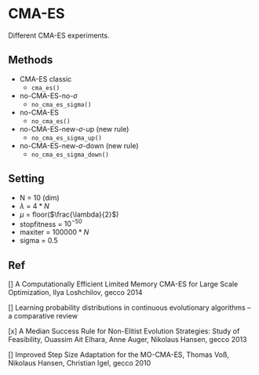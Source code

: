 # CMA-ES

Different CMA-ES experiments.

## Methods

* CMA-ES classic
	- `cma_es()`
* no-CMA-ES-no-$\sigma$
	- `no_cma_es_sigma()`
* no-CMA-ES
	- `no_cma_es()`
* no-CMA-ES-new-$\sigma$-up (new rule)
 	- `no_cma_es_sigma_up()`
* no-CMA-ES-new-$\sigma$-down (new rule)
 	- `no_cma_es_sigma_down()`

## Setting
* N = 10 (dim)
* $\lambda$ = $4*N$
* $\mu$ = floor($\frac{\lambda}{2}$)
* stopfitness = $10^{-50}$
* maxiter = $100000*N$
* sigma =  0.5


## Ref

[] A Computationally Efficient Limited Memory CMA-ES for Large Scale Optimization, Ilya Loshchilov, gecco 2014

[] Learning probability distributions in continuous evolutionary algorithms – a comparative review 

[x] A Median Success Rule for Non-Elitist Evolution Strategies: Study of Feasibility,  Ouassim Ait Elhara, Anne Auger, Nikolaus Hansen, gecco 2013

[] Improved Step Size Adaptation for the MO-CMA-ES, Thomas Voß, Nikolaus Hansen, Christian Igel, gecco 2010

